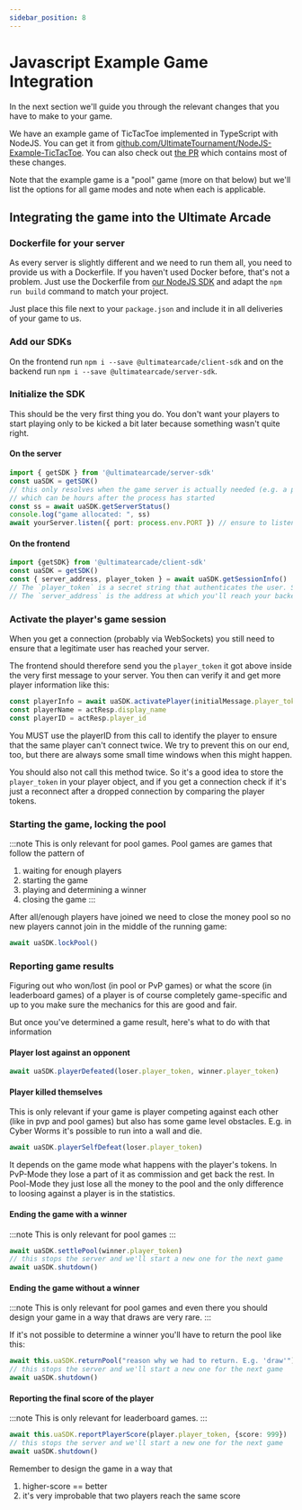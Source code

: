 ```yaml
---
sidebar_position: 8
---
```


# Javascript Example Game Integration

In the next section we'll guide you through the relevant changes that you have to make to your game.

We have an example game of TicTacToe implemented in TypeScript with NodeJS. You can get it from [github.com/UltimateTournament/NodeJS-Example-TicTacToe](https://github.com/UltimateTournament/NodeJS-Example-TicTacToe). You can also check out [the PR](https://github.com/UltimateTournament/NodeJS-Example-TicTacToe/pull/2) which contains most of these changes.

Note that the example game is a "pool" game (more on that below) but we'll list the options for all game modes and note when each is applicable.

## Integrating the game into the Ultimate Arcade

### Dockerfile for your server

As every server is slightly different and we need to run them all, you need to provide us with a Dockerfile. If you haven't used Docker before, that's not a problem. Just use the Dockerfile from [our NodeJS SDK](https://github.com/UltimateTournament/ArcadeNodeJSSDK/blob/main/Dockerfile) and adapt the `npm run build` command to match your project.

Just place this file next to your `package.json` and include it in all deliveries of your game to us.

### Add our SDKs

On the frontend run `npm i --save @ultimatearcade/client-sdk` and on the backend run `npm i --save @ultimatearcade/server-sdk`.


### Initialize the SDK

This should be the very first thing you do. You don't want your players to start playing only to be kicked a bit later
because something wasn't quite right.

#### On the server

```typescript
import { getSDK } from '@ultimatearcade/server-sdk'
const uaSDK = getSDK()
// this only resolves when the game server is actually needed (e.g. a player clicked on the game)
// which can be hours after the process has started
const ss = await uaSDK.getServerStatus()
console.log("game allocated: ", ss)
await yourServer.listen({ port: process.env.PORT }) // ensure to listen on the provided port
```

#### On the frontend

```typescript
import {getSDK} from '@ultimatearcade/client-sdk'
const uaSDK = getSDK()
const { server_address, player_token } = await uaSDK.getSessionInfo()
// The `player_token` is a secret string that authenticates the user. Send it to your backend so it can use it later
// The `server_address` is the address at which you'll reach your backend server, e.g. `your.host.com:1234`
```

### Activate the player's game session

When you get a connection (probably via WebSockets) you still need to ensure that a legitimate user has reached your server.

The frontend should therefore send you the `player_token` it got above inside the very first message to your server. You then can verify it and get more player information like this:

```typescript
const playerInfo = await uaSDK.activatePlayer(initialMessage.player_token)
const playerName = actResp.display_name
const playerID = actResp.player_id
```

You MUST use the playerID from this call to identify the player to ensure that the same player can't connect twice. We try to prevent this on our end, too, but there are always some small time windows when this might happen.

You should also not call this method twice. So it's a good idea to store the `player_token` in your player object, and if you get a connection check if it's just a reconnect after a dropped connection by comparing the player tokens.

### Starting the game, locking the pool

:::note
This is only relevant for pool games. Pool games are games that follow the pattern of
1. waiting for enough players
2. starting the game
3. playing and determining a winner
4. closing the game
:::

After all/enough players have joined we need to close the money pool so no new players cannot join in the middle of the running game:

```typescript
await uaSDK.lockPool()
```

### Reporting game results

Figuring out who won/lost (in pool or PvP games) or what the score (in leaderboard games) of a player is of course completely game-specific and up to you make sure the mechanics for this are good and fair.

But once you've determined a game result, here's what to do with that information

#### Player lost against an opponent


```typescript
await uaSDK.playerDefeated(loser.player_token, winner.player_token)
```

#### Player killed themselves

This is only relevant if your game is player competing against each other (like in pvp and pool games) but also has some game level obstacles.
E.g. in Cyber Worms it's possible to run into a wall and die.

```typescript
await uaSDK.playerSelfDefeat(loser.player_token)
```

It depends on the game mode what happens with the player's tokens. In PvP-Mode they lose a part of it as commission and get back the rest. In Pool-Mode they just lose all the money to the pool and the only difference to loosing against a player is in the statistics.

#### Ending the game with a winner

:::note
This is only relevant for pool games
:::


```typescript
await uaSDK.settlePool(winner.player_token)
// this stops the server and we'll start a new one for the next game
await uaSDK.shutdown()
```

#### Ending the game without a winner

:::note
This is only relevant for pool games and even there you should design your game in a way that draws are very rare.
:::

If it's not possible to determine a winner you'll have to return the pool like this:

```typescript
await this.uaSDK.returnPool("reason why we had to return. E.g. 'draw'")
// this stops the server and we'll start a new one for the next game
await uaSDK.shutdown()
```

#### Reporting the final score of the player

:::note
This is only relevant for leaderboard games.
:::

```typescript
await this.uaSDK.reportPlayerScore(player.player_token, {score: 999})
// this stops the server and we'll start a new one for the next game
await uaSDK.shutdown()
```

Remember to design the game in a way that
1. higher-score == better
2. it's very improbable that two players reach the same score

